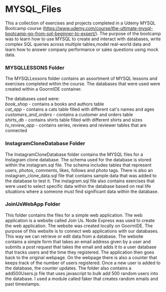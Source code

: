 # MYSQL_Files

This a collection of exercises and projects completed in a Udemy MYSQL Bootcamp course
(https://www.udemy.com/course/the-ultimate-mysql-bootcamp-go-from-sql-beginner-to-expert/). 
The purpose of the bootcamp was to learn how to use MYSQL to create and interact with 
databases, write complex SQL queries across multiple tables,model real-world data and 
learn how to answer company performance or sales questions using mock data.


<h3> MYSQLLESSONS Folder </h3>

The MYSQLLessons folder contains an assortment of MYSQL lessons and exercises completed
within the course. The databases that were used were created within a GoormIDE container.

The databases used were:
<br>
<em>book_shop</em> - contains a books and authors table 
<br>
<em>cat_app</em> - contains a cats table filled with different cat's names and ages
<br>
<em>customers_and_orders</em> - contains a customer and orders table
<br>
<em>shirts_db</em> - contains shirts table filled with different shirts and sizes
<br>
<em>tv_review_app</em> - contains series, reviews and reviewer tables that are connected

<h3> InstagramCloneDatabase Folder </h3>

The InstagramCloneDatabase folder contains the MYSQL files for a Instagram clone database.
The schema used for the database is stored within the instagram.sql file. The schema includes
tables that represent users, photos, comments, likes, follows and photo tags. There is also an
instagram_clone_data.sql file that contains sample data that was added to the database to test
it. The instagram.sql file also contains exercises that were used to select specific data within
the database based on real life situations where a someone must find significant data within the 
database.

<h3> JoinUsWebApp Folder </h3>

This folder contains the files for a simple web application. The web application is a website called
Join Us. Node Express was used to create the web application. The website was created locally on 
GoormIDE. The purpose of this website is to connect web applications with our databases. This way we
can retrieve or edit data from a database. The website contains a simple form that takes an email address
given by a user and submits a post request that takes the email and adds it to a user database that tracks
users and the time they registered. The application then goes back to the original webpage. On the webpage
there is also a counter that keeps track of the number of users registered. Once a new user is added to the
database, the counter updates. The folder also contains a add500Users.js file that uses javascript to bulk
add 500 random users into the database. I used a module called faker that creates random emails and past
timestamps. 
